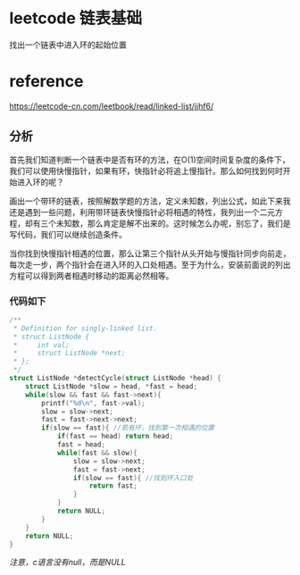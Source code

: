 # leetcode 链表基础
找出一个链表中进入环的起始位置

# reference
https://leetcode-cn.com/leetbook/read/linked-list/jjhf6/

## 分析
首先我们知道判断一个链表中是否有环的方法，在O(1)空间时间复杂度的条件下，我们可以使用快慢指针，如果有环，快指针必将追上慢指针。那么如何找到何时开始进入环的呢？

画出一个带环的链表，按照解数学题的方法，定义未知数，列出公式，如此下来我还是遇到一些问题，利用带环链表快慢指针必将相遇的特性，我列出一个二元方程，却有三个未知数，那么肯定是解不出来的。这时候怎么办呢，别忘了，我们是写代码，我们可以继续创造条件。

当你找到快慢指针相遇的位置，那么让第三个指针从头开始与慢指针同步向前走，每次走一步，两个指针会在进入环的入口处相遇。至于为什么，安装前面说的列出方程可以得到两者相遇时移动的距离必然相等。

### 代码如下
```c
/**
 * Definition for singly-linked list.
 * struct ListNode {
 *     int val;
 *     struct ListNode *next;
 * };
 */
struct ListNode *detectCycle(struct ListNode *head) {
    struct ListNode *slow = head, *fast = head;
    while(slow && fast && fast->next){
        printf("%d\n", fast->val);
        slow = slow->next;
        fast = fast->next->next;
        if(slow == fast){ //若有环，找到第一次相遇的位置
            if(fast == head) return head;
            fast = head;
            while(fast && slow){
                slow = slow->next;
                fast = fast->next;
                if(slow == fast){ //找到环入口处
                    return fast;
                }
            }
            return NULL;
        }
    }
    return NULL;
}
```
*注意，c语言没有null，而是NULL*